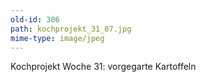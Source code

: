```yaml
---
old-id: 306
path: kochprojekt_31_07.jpg
mime-type: image/jpeg
---
```

Kochprojekt Woche 31:
vorgegarte Kartoffeln

